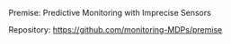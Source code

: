Premise: Predictive Monitoring with Imprecise Sensors

Repository: https://github.com/monitoring-MDPs/premise